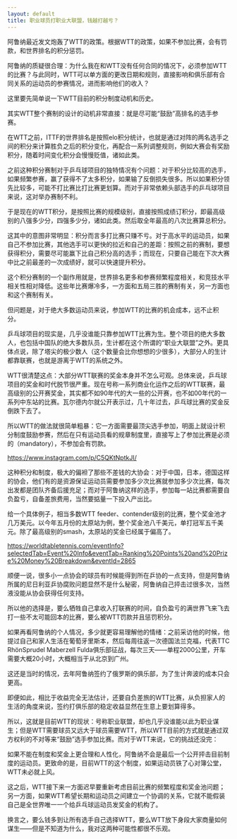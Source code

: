 ```yaml
---
layout: default
title: 职业球员打职业大联盟，钱越打越亏？
---
```


阿鲁纳最近发文炮轰了WTT的政策。根据WTT的政策，如果不参加比赛，会有罚款，和世界排名的积分惩罚。

阿鲁纳的质疑很合理：为什么我在和WTT没有任何合同的情况下，必须参加WTT的比赛？与此同时，WTT可以单方面的更改日期和规则，直接影响和俱乐部有合同关系的运动员的参赛情况，进而影响他们的收入？

这里要先简单说一下WTT目前的积分制度动机和历史。

其实WTT整个赛制的设计的动机非常直接：就是尽可能“鼓励”高排名的选手参赛。

在WTT之前，ITTF的世界排名是按照elo积分统计，也就是通过对阵的两名选手之间的积分来计算胜负之后的积分变化，再配合一系列调整规则，例如大赛会有奖励积分，随着时间变化积分会慢慢贬值，诸如此类。

之前这种积分赛制对于乒乓球项目的独特情况有个问题：对于积分比较高的选手，如果频繁参赛，赢了获得不了太多积分，如果输了反倒损失很多。所以如果积分领先比较多，可能不打比赛比打比赛更划算。而对于非常依赖头部选手的乒乓球项目来说，这对举办赛制不利。

于是现在的WTT积分，是按照比赛的规模级别，直接按照成绩订积分，即最高级别的八强多少分，四强多少分，诸如此类。然后取全年最高的八次比赛算总积分。

这其中的意图非常明显：积分而言多打比赛只赚不亏。对于高水平的运动员，如果自己不参加比赛，其他选手可以更快的拉近和自己的差距：按照之前的赛制，要想获得积分，需要尽可能赢下比自己积分高的选手；而现在，只要自己能在下次大赛中比之前最差的一次成绩好，就可以快速提升积分。

这个积分赛制的一个副作用就是，世界排名更多和参赛频繁程度相关，和竞技水平相关性相对降低。这些年比赛爆冷多，一方面和五局三胜的赛制有关，另一方面也和这个赛制有关。

但问题是，对于绝大多数运动员来说，参加WTT的比赛的机会成本，远不止积分。

乒乓球项目的现实是，几乎没谁能只靠参加WTT比赛为生。整个项目的绝大多数人，也包括中国队的绝大多数队员，生计都在这个所谓的“职业大联盟”之外。更具体点说，除了塔尖的极少数人（这个数量会比你想想的少很多），大部分人的生计都靠联赛，也就是游离于WTT的系统之外。

WTT很清楚这点：大部分WTT联赛的奖金本身并不怎么可观。总体来说，乒乓球项目的奖金和时代脱节很严重。现在号称一系列商业化运作之后的WTT联赛，最高级别的公开赛奖金，其实都不如90年代的大一些的公开赛，也不如00年代的一系列中东站的比赛。瓦尔德内尔就公开表示过，几十年过去，乒乓球比赛的奖金反倒跌下去了。

所以WTT的做法就很简单粗暴：它一方面需要最顶尖选手参加，明面上就设计积分制度鼓励参赛，然后在只有运动员看的规章制度里，直接写上了参加比赛是必须的（mandatory），不参加会有罚款。

https://www.instagram.com/p/C5QKtNptkJI/

这种积分和制度，极大的偏袒了那些不差钱的大协会：对于中国，日本，德国这样的协会，他们有的是资源保证运动员需要参加多少次比赛就参加多少次比赛，每次出发都是团队齐备后援充足；而对于阿鲁纳这样的选手，参加每一站比赛都需要自负盈亏，自备差旅费用，当然要掂量一下投入产出比。

给一个具体例子，相当多数WTT feeder、contender级别的比赛，整个奖金池才几万美元。以今年五月份的太原站为例，整个奖金池八千美元，单打冠军五千美元。除了最高级别的smash，太原站的奖金已经属于偏高了。

https://worldtabletennis.com/eventInfo?selectedTab=Event%20Info&eventTab=Ranking%20Points%20and%20Prize%20Money%20Breakdown&eventId=2865

顺便一说，很多小一点协会的球员有时候能得到所在乒协的一点支持，但是阿鲁纳所属的尼日利亚乒协腐败问题显然不是什么秘密，阿鲁纳自己抨击过很多次，当然液没能从协会获得任何支持。

所以他的选择是，要么牺牲自己拿收入打联赛的时间，自负盈亏的满世界飞来飞去打一些不太可能回本的比赛，要么被WTT罚款并且惩罚积分。

如果再看阿鲁纳的个人情况，多少就更容易理解他的情绪：之前采访他的时候，他提过自己和家人生活在葡萄牙里斯本，然后每周往返一次德国法兰克福，代表TTC RhönSprudel Maberzell Fulda俱乐部征战，每次三天——单程2000公里，开车需要大概20小时，大概相当于从北京到广州。

这还是当时的情况，去年阿鲁纳签约了俄罗斯的俱乐部，为了生计奔波的成本只会更高。

即便如此，相比于收益完全无法估计，还要自负差旅的WTT比赛，从负担家人的生活的角度来说，签约打俱乐部的稳定收益显然在生意上要划算得多。

所以，这就是目前WTT的现状：号称职业联盟，却也几乎没谁能以此为职业谋生；但是WTT需要球员又远大于球员需要WTT，所以WTT目前的方式就是通过双方权利的不对等来“鼓励”选手参加比赛。而对于WTT来说，它的挑战还没完：

如果不能在制度和奖金上更合理和人性化，阿鲁纳不会是最后一个公开抨击目前制度的运动员。更致命的是，目前WTT的这个制度，如果运动员铁了心对簿公堂，WTT未必就上风。

这之后，WTT接下来一方面迟早要重新考虑目前比赛的频繁程度和奖金池问题；另一方面，如果WTT希望长期和运动员之间建立一个协调的关系，它就不能假装自己是全世界唯一一个给乒乓球运动员发奖金的机构了。

换言之，要么钱多到让所有选手自己选择WTT，要么WTT放下身段大家商量如何谋生——但是不知道为什么，我对这两种可能性都很不乐观。